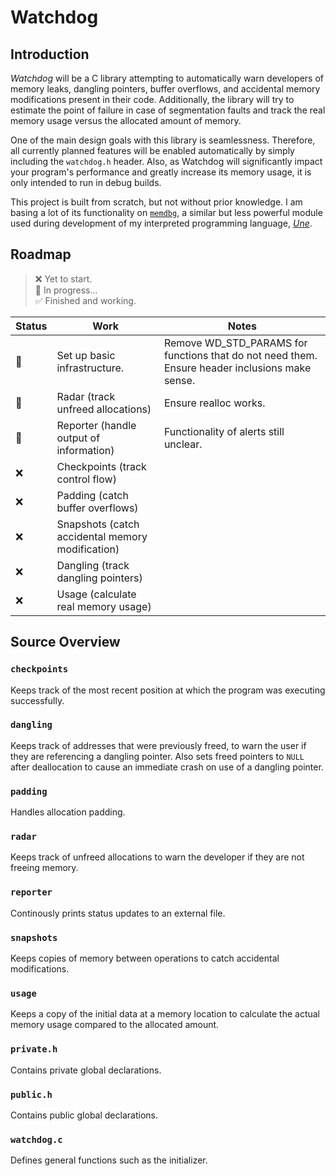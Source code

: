 # Watchdog

## Introduction

*Watchdog* will be a C library attempting to automatically warn developers of memory leaks, dangling pointers, buffer overflows, and accidental memory modifications present in their code. Additionally, the library will try to estimate the point of failure in case of segmentation faults and track the real memory usage versus the allocated amount of memory.

One of the main design goals with this library is seamlessness. Therefore, all currently planned features will be enabled automatically by simply including the `watchdog.h` header. Also, as Watchdog will significantly impact your program's performance and greatly increase its memory usage, it is only intended to run in debug builds. 

This project is built from scratch, but not without prior knowledge. I am basing a lot of its functionality on [`memdbg`](https://github.com/thechnet/une/blob/main/src/util/memdbg.c), a similar but less powerful module used during development of my interpreted programming language, [*Une*](https://github.com/thechnet/une).

## Roadmap

> ❌ Yet to start.  
> 🏃 In progress...  
> ✅ Finished and working.  

Status|Work|Notes
-|-|-
🏃|Set up basic infrastructure.|Remove WD_STD_PARAMS for functions that do not need them. Ensure header inclusions make sense.
🏃|Radar (track unfreed allocations)|Ensure realloc works.
🏃|Reporter (handle output of information)|Functionality of alerts still unclear.
❌|Checkpoints (track control flow)|
❌|Padding (catch buffer overflows)|
❌|Snapshots (catch accidental memory modification)|
❌|Dangling (track dangling pointers)|
❌|Usage (calculate real memory usage)|

## Source Overview

### `checkpoints`

Keeps track of the most recent position at which the program was executing successfully.

### `dangling`

Keeps track of addresses that were previously freed, to warn the user if they are referencing a dangling pointer. Also sets freed pointers to `NULL` after deallocation to cause an immediate crash on use of a dangling pointer.

### `padding`

Handles allocation padding.

### `radar`

Keeps track of unfreed allocations to warn the developer if they are not freeing memory.

### `reporter`

Continously prints status updates to an external file.

### `snapshots`

Keeps copies of memory between operations to catch accidental modifications.

### `usage`

Keeps a copy of the initial data at a memory location to calculate the actual memory usage compared to the allocated amount.

### `private.h`

Contains private global declarations.

### `public.h`

Contains public global declarations.

### `watchdog.c`

Defines general functions such as the initializer.

